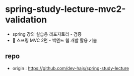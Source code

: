 # spring-study-lecture-mvc2-validation
* spring 강의 실습용 레포지토리 - 검증
* 🌱 스프링 MVC 2편 - 백엔드 웹 개발 활용 기술

## repo
* origin : https://github.com/dev-hajs/spring-study-lecture
